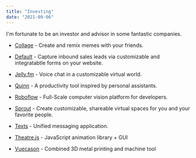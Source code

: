 ```yaml
---
title: "Investing"
date: "2021-09-06"
---
```


I'm fortunate to be an investor and advisor in some fantastic companies. 

* [Collage](https://twitter.com/thecollageapp) - Create and remix memes with your friends.

* [Default](https://www.default.com/) - Capture inbound sales leads via customizable and integratabtle forms on your website. 

* [Jelly.fm](https://www.jelly.fm) - Voice chat in a customizable virtual world.

* [Quinn](https://www.usequinn.com) - A productivity tool inspired by personal assistants. 

* [Roboflow](https://roboflow.com) - Full-Scale computer vision platform for developers. 

* [Sprout](https://sprout.place/) - Create customizable, shareable virtual spaces for you and your favorite people. 

* [Texts](http://texts.com)  - Unified messaging application. 

* [Theatre.js](https://www.theatrejs.com/) - JavaScript animation library + GUI

* [Vuecason](https://www.vuecason.com) - Combined 3D metal printing and machine tool

  

